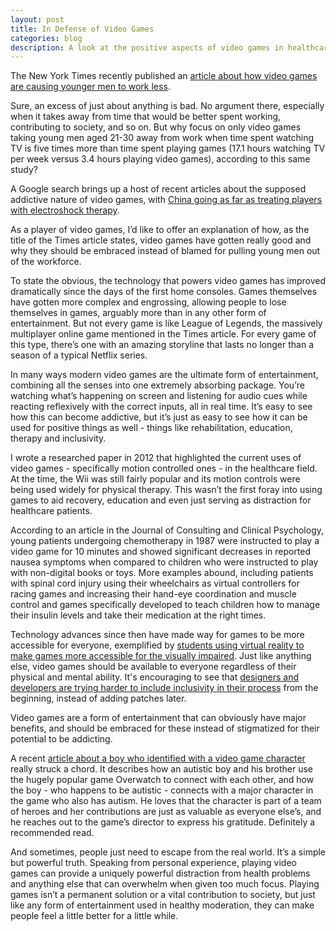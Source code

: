 ```yaml
---
layout: post
title: In Defense of Video Games
categories: blog
description: A look at the positive aspects of video games in healthcare and mental health based on recent articles and past research.
---
```


The New York Times recently published an [article about how video games are causing younger men to work less](https://www.nytimes.com/2017/07/03/upshot/why-some-men-dont-work-video-games-have-gotten-really-good.html).

 Sure, an excess of just about anything is bad. No argument there, especially when it takes away from time that would be better spent working, contributing to society, and so on. But why focus on only video games taking young men aged 21-30 away from work when time spent watching TV is five times more than time spent playing games (17.1 hours watching TV per week versus 3.4 hours playing video games), according to this same study?

A Google search brings up a host of recent articles about the supposed addictive nature of video games, with [China going as far as treating players with electroshock therapy](https://www.bloomberg.com/view/articles/2017-07-09/china-cracks-down-on-video-games).

As a player of video games, I’d like to offer an explanation of how, as the title of the Times article states, video games have gotten really good and why they should be embraced instead of blamed for pulling young men out of the workforce.

To state the obvious, the technology that powers video games has improved dramatically since the days of the first home consoles. Games themselves have gotten more complex and engrossing, allowing people to lose themselves in games, arguably more than in any other form of entertainment. But not every game is like League of Legends, the massively multiplayer online game mentioned in the Times article. For every game of this type, there’s one with an amazing storyline that lasts no longer than a season of a typical Netflix series.

In many ways modern video games are the ultimate form of entertainment, combining all the senses into one extremely absorbing package. You’re watching what’s happening on screen and listening for audio cues while reacting reflexively with the correct inputs, all in real time. It’s easy to see how this can become addictive, but it’s just as easy to see how it can be used for positive things as well - things like rehabilitation, education, therapy and inclusivity.

I wrote a researched paper in 2012 that highlighted the current uses of video games - specifically motion controlled ones - in the healthcare field. At the time, the Wii was still fairly popular and its motion controls were being used widely for physical therapy. This wasn’t the first foray into using games to aid recovery, education and even just serving as distraction for healthcare patients.

According to an article in the Journal of Consulting and Clinical Psychology, young patients undergoing chemotherapy in 1987 were instructed to play a video game for 10 minutes and  showed significant decreases in reported nausea symptoms when compared to children who were instructed to play with non-digital books or toys. More examples abound, including patients  with spinal cord injury using their wheelchairs as virtual controllers for racing games and increasing their hand-eye coordination and muscle control and games specifically developed to teach children how to manage their insulin levels and take their medication at the right times.

Technology advances since then have made way for games to be more accessible for everyone, exemplified by [students using virtual reality to make games more accessible for the visually impaired](http://leaderpost.com/news/local-news/students-create-virtual-reality-game-for-the-visually-impaired). Just like anything else, video games should be available to everyone regardless of their physical and mental ability. It's encouraging to see that [designers and developers are trying harder to include inclusivity in their process](http://www.gamasutra.com/view/news/299850/7_examples_of_accessibility_design_that_developers_should_study.php) from the beginning, instead of adding patches later.

Video games are a form of entertainment that can obviously have major benefits, and should be embraced for these instead of stigmatized for their potential to be addicting.

A recent [article about a boy who identified with a video game character](https://www.wired.com/story/the-sleeper-autistic-hero-transforming-video-games) really struck a chord. It describes how an autistic boy and his brother use the hugely popular game Overwatch to connect with each other, and how the boy - who happens to be autistic - connects with a major character in the game who also has autism. He loves that the character is part of a team of heroes and her contributions are just as valuable as everyone else’s, and he reaches out to the game’s director to express his gratitude. Definitely a recommended read.

And sometimes, people just need to escape from the real world. It’s a simple but powerful truth. Speaking from personal experience, playing video games can provide a uniquely powerful distraction from health problems and anything else that can overwhelm when given too much focus. Playing games isn’t a permanent solution or a vital contribution to society, but just like any form of entertainment used in healthy moderation, they can make people feel a little better for a little while.
